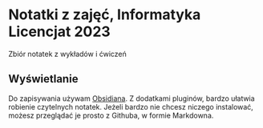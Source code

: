 # Notatki z zajęć, Informatyka Licencjat 2023
Zbiór notatek z wykładów i ćwiczeń

## Wyświetlanie
Do zapisywania używam [Obsidiana](https://obsidian.md/). Z dodatkami pluginów, bardzo ułatwia robienie czytelnych notatek.
Jeżeli bardzo nie chcesz niczego instalować, możesz przeglądać je prosto z Githuba, w formie Markdowna.